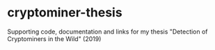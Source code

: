 # cryptominer-thesis
Supporting code, documentation and links for my thesis "Detection of Cryptominers in the Wild" (2019)
